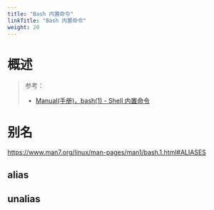 ```yaml
---
title: "Bash 内置命令"
linkTitle: "Bash 内置命令"
weight: 20
---
```


# 概述

> 参考：
>
> - [Manual(手册)，bash(1) - Shell 内置命令](https://www.man7.org/linux/man-pages/man1/bash.1.html#SHELL_BUILTIN_COMMANDS)

# 别名

https://www.man7.org/linux/man-pages/man1/bash.1.html#ALIASES

## alias


## unalias

